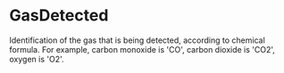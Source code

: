 GasDetected
===========

Identification of the gas that is being detected, according to chemical formula. For example, carbon monoxide is 'CO', carbon dioxide is 'CO2', oxygen is 'O2'.
